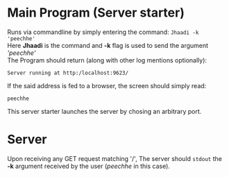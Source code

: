 # Main Program (Server starter)

Runs via commandline by simply entering the command: `Jhaadi -k 'peechhe'`  
Here **Jhaadi** is the command and **-k** flag is used to send the argument *'peechhe'*  
The Program should return (along with other log mentions optionally):  
```
Server running at http:/localhost:9623/
```

If the said address is fed to a browser, the screen should simply read:
```
peechhe
```

This server starter launches the server by chosing an arbitrary port.  

# Server
Upon receiving any GET request matching '/',
The server should `stdout` the **-k** argument received by the user (*peechhe* in this case).